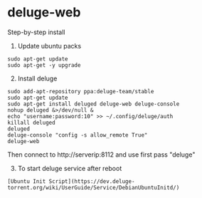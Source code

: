 # deluge-web
Step-by-step install

1. Update ubuntu packs
```
sudo apt-get update
sudo apt-get -y upgrade
```
2. Install deluge
```
sudo add-apt-repository ppa:deluge-team/stable
sudo apt-get update
sudo apt-get install deluged deluge-web deluge-console
nohup deluged &>/dev/null &
echo "username:password:10" >> ~/.config/deluge/auth
killall deluged
deluged
deluge-console "config -s allow_remote True"
deluge-web
```
Then connect to http://serverip:8112 and use first pass "deluge"

3. To start deluge service after reboot
```
[Ubuntu Init Script](https://dev.deluge-torrent.org/wiki/UserGuide/Service/DebianUbuntuInitd/)
```
